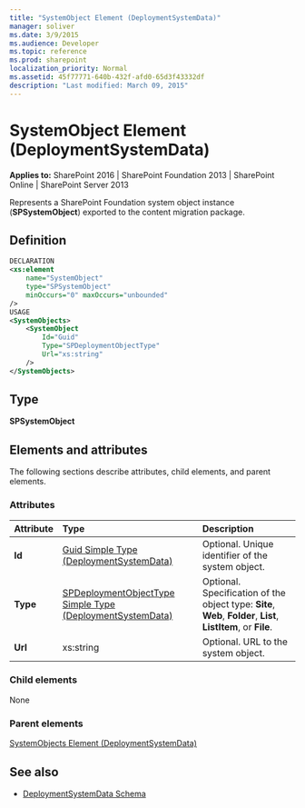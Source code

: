 ```yaml
---
title: "SystemObject Element (DeploymentSystemData)"
manager: soliver
ms.date: 3/9/2015
ms.audience: Developer
ms.topic: reference
ms.prod: sharepoint
localization_priority: Normal
ms.assetid: 45f77771-640b-432f-afd0-65d3f43332df
description: "Last modified: March 09, 2015"
---
```


# SystemObject Element (DeploymentSystemData)

**Applies to:** SharePoint 2016 | SharePoint Foundation 2013 | SharePoint Online | SharePoint Server 2013
  
Represents a SharePoint Foundation system object instance (**SPSystemObject**) exported to the content migration package.

## Definition

```XML
DECLARATION
<xs:element 
    name="SystemObject" 
    type="SPSystemObject" 
    minOccurs="0" maxOccurs="unbounded" 
/>
USAGE
<SystemObjects>
    <SystemObject
        Id="Guid"
        Type="SPDeploymentObjectType"
        Url="xs:string"
    />
</SystemObjects>

```

## Type

**SPSystemObject**
  
## Elements and attributes

The following sections describe attributes, child elements, and parent elements.

### Attributes

|**Attribute**|**Type**|**Description**|
|:-----|:-----|:-----|
|**Id**  <br/> |[Guid Simple Type (DeploymentSystemData)](guid-simple-type-deploymentsystemdata.md) <br/> |Optional. Unique identifier of the system object.  <br/> |
|**Type**  <br/> |[SPDeploymentObjectType Simple Type (DeploymentSystemData)](spdeploymentobjecttype-simple-type-deploymentsystemdata.md) <br/> |Optional. Specification of the object type: **Site**, **Web**, **Folder**, **List**, **ListItem**, or **File**.  <br/> |
|**Url**  <br/> |xs:string  <br/> |Optional. URL to the system object.  <br/> |
   
### Child elements

None
   
### Parent elements

[SystemObjects Element (DeploymentSystemData)](systemobjects-element-deploymentsystemdata.md)
   
## See also

- [DeploymentSystemData Schema](deploymentsystemdata-schema.md)

